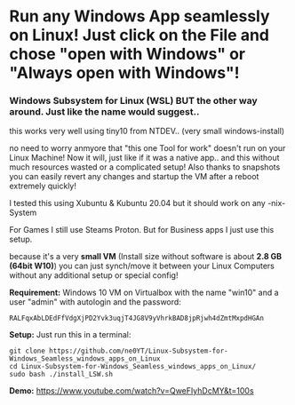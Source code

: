 # Run any Windows App seamlessly on Linux! Just click on the File and chose "open with Windows" or "Always open with Windows"!

### Windows Subsystem for Linux (WSL) BUT the other way around. Just like the name would suggest..

this works very well using tiny10 from NTDEV.. (very small windows-install)

no need to worry anmyore that "this one Tool for work" doesn't run on your Linux Machine! Now it will, just like if it was a native app.. and this without much resources wasted or a complicated setup! Also thanks to snapshots you can easily revert any changes and startup the VM after a reboot extremely quickly!

I tested this using Xubuntu & Kubuntu 20.04 but it should work on any -nix-System

For Games I still use Steams Proton. But for Business apps I just use this setup.

because it's a very **small VM** (Install size without software is about **2.8 GB (64bit W10)**) you can just synch/move it between your Linux Computers without any additional setup or special config!

**Requirement:**
Windows 10 VM on Virtualbox with the name "win10" and a user "admin" with autologin and the password:
```
RALFqxAbLDEdFfVdgXjPD2Yvk3uqjT4JG8V9yVhrkBAD8jpRjwh4dZmtMxpdHGAn
```

**Setup:**
Just run this in a terminal:
```
git clone https://github.com/ne0YT/Linux-Subsystem-for-Windows_Seamless_windows_apps_on_Linux
cd Linux-Subsystem-for-Windows_Seamless_windows_apps_on_Linux/
sudo bash ./install_LSW.sh
```

**Demo:**
https://www.youtube.com/watch?v=QweFIyhDcMY&t=100s
